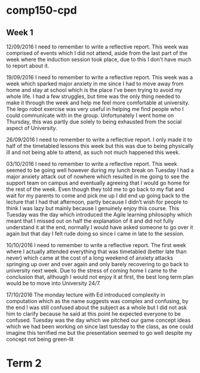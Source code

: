 # comp150-cpd

## Week 1
12/09/2016
I need to remember to write a reflective report. 
This week was comprised of events which I did not attend, aside from the last part of the week where the induction session took place, due to this I don’t have much to report about it.

19/09/2016
I need to remember to write a reflective report.
This week was a week which sparked major anxiety in me since I had to move away from home and stay at school which is the place I’ve been trying to avoid my whole life.
I had a few struggles, but time was the only thing needed to make it through the week and help me feel more comfortable at university.
The lego robot exercise was very useful in helping me find people who I could communicate with in the group. 
Unfortunately I went home on Thursday, this was partly due solely to being exhausted from the social aspect of University.

26/09/2016
I need to remember to write a reflective report.
I only made it to half of the timetabled lessons this week but this was due to being physically ill and not being able to attend, as such not much happened this week.

03/10/2016
I need to remember to write a reflective report. This week seemed to be going well however during my lunch break on Tuesday I had a major anxiety attack out of nowhere which resulted in me going to see the support team on campus and eventually agreeing that I would go home for the rest of the week.
Even though they told me to go back to my flat and wait for my parents to come and pick me up I did end up going back to the lecture that I had that afternoon, partly because I didn’t wish for people to think I was lazy but mainly because I genuinely enjoy this course.
This Tuesday was the day which introduced the Agile learning philosophy which meant that I missed out on half the explanation of it and did not fully understand it at the end, 
normally I would have asked someone to go over it again but that day I felt rude doing so since I came in late to the session.

10/10/2016
I need to remember to write a reflective report.
The first week where I actually attended everything that was timetabled (better late than never) which came at the cost of a long weekend of anxiety attacks springing up over and over again and only barely recovering to go back to university next week.
Due to the stress of coming home I came to the conclusion that, although I would not enjoy it at first, the best long term plan would be to move into University 24/7.

17/10/2016
The monday lecture with Ed introduced complexity in computation which as the name suggests was complex and confusing, by the end I was still confused about the subject as a whole but I did not ask him to clarify because he said at this point he expected everyone to be confused.
Tuesday was the day which we pitched our game concept ideas which we had been working on since last tuesday to the class, as one could imagine this terrified me but the presentation seemed to go well despite my concept not being green-lit

# Term 2



